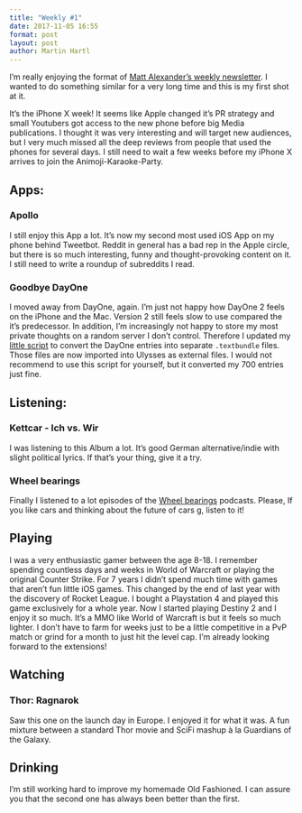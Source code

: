 ```yaml
---
title: "Weekly #1"
date: 2017-11-05 16:55
format: post
layout: post
author: Martin Hartl
---
```


I’m really enjoying the format of [Matt Alexander’s weekly newsletter](https://one37.net).  I wanted to do something similar for a very long time and this is my first shot at it.

It’s the iPhone X week! It seems like Apple changed it’s PR strategy and small Youtubers got access to the new phone before big Media publications. I thought it was very interesting and will target new audiences, but I very much missed all the deep reviews from people that used the phones for several days.
I still need to wait a few weeks before my iPhone X arrives to join the Animoji-Karaoke-Party.

## Apps:
### Apollo
I still enjoy this App a lot. It’s now my second most used iOS App on my phone behind Tweetbot. Reddit in general has a bad rep in the Apple circle, but there is so much interesting, funny and thought-provoking content on it. I still need to write a roundup of subreddits I read.

### Goodbye DayOne
I moved away from DayOne, again. I’m just not happy how DayOne 2 feels on the iPhone and the Mac. Version 2 still feels slow to use compared the it’s predecessor. In addition, I’m increasingly not happy to store my most private thoughts on a random server I don’t control. Therefore I updated my [little script](https://github.com/hartlco/DayOneToMarkdownFiles) to convert the DayOne entries into separate `.textbundle` files. Those files are now imported into Ulysses as external files. I would not recommend to use this script for yourself, but it converted my 700 entries just fine.

## Listening:
### Kettcar - Ich vs. Wir
I was listening to this Album a lot. It’s good German alternative/indie with slight political lyrics. If that’s your thing, give it a try.

### Wheel bearings
Finally I listened to a lot episodes of the [Wheel bearings](https://wheelbearings.media) podcasts. Please, If you like cars and thinking about the future of cars g, listen to it!

## Playing
I was a very enthusiastic gamer between the age 8-18. I remember spending countless days and weeks in World of Warcraft or playing the original Counter Strike. For 7 years I didn’t spend much time with games that aren’t fun little iOS games. This changed by the end of last year with the discovery of Rocket League. I bought a Playstation 4 and played this game exclusively for a whole year. Now I started playing Destiny 2 and I enjoy it so much. It’s a MMO like World of Warcraft is but it feels so much lighter. I don’t have to farm for weeks just to be a little competitive in a PvP match or grind for a month to just hit the level cap. I’m already looking forward to the extensions!

## Watching
### Thor: Ragnarok
Saw this one on the launch day in Europe. I enjoyed it for what it was. A fun mixture between a standard Thor movie and SciFi mashup à la Guardians of the Galaxy.

## Drinking
I’m still working hard to improve my homemade Old Fashioned. I can assure you that the second one has always been better than the first.
